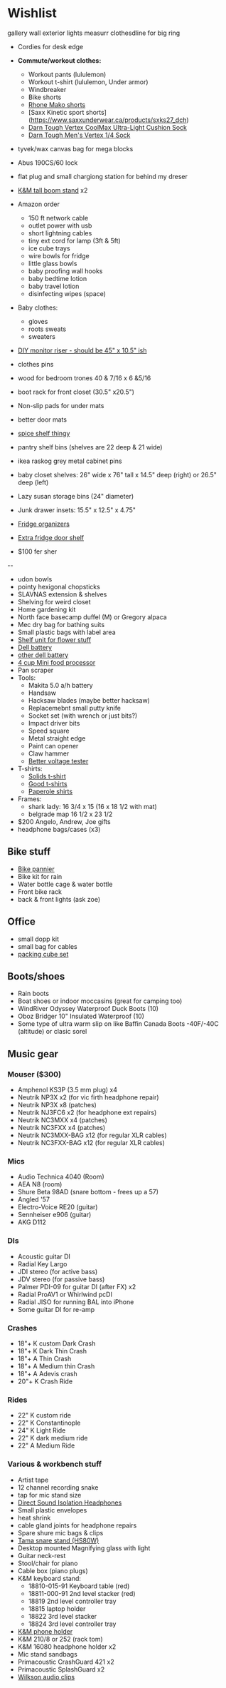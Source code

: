 # Wishlist

gallery wall
exterior lights
measurr clothesdline for big ring

- Cordies for desk edge
- **Commute/workout clothes:**
  - Workout pants (lululemon)
  - Workout t-shirt (lululemon, Under armor)
  - Windbreaker
  - Bike shorts
  - [Rhone Mako shorts](https://www.rhone.com/products/mako-7-shorts)
  - [Saxx Kinetic sport shorts] (https://www.saxxunderwear.ca/products/sxks27_dch)
  - [Darn Tough Vertex CoolMax Ultra-Light Cushion Sock](https://www.amazon.ca/Darn-Tough-Coolmax-Vertex-Ultra-Light/dp/B01A9K5UAA/)
  - [Darn Tough Men's Vertex 1/4 Sock](https://www.amazon.ca/Darn-Tough-Vertex-Quarter-Ultralight/dp/B01CXJKKG4/)






- tyvek/wax canvas bag for mega blocks
- Abus 190CS/60 lock
- flat plug and small chargiong station for behind my dreser
- [K&M tall boom stand](http://www.economik.com/km/21021-black/) x2
- Amazon order
  - 150 ft network cable
  - outlet power with usb
  - short lightning cables
  - tiny ext cord for lamp (3ft & 5ft)
  - ice cube trays
  - wire bowls for fridge
  - little glass bowls
  - baby proofing wall hooks
  - baby bedtime lotion
  - baby travel lotion
  - disinfecting wipes (space)
- Baby clothes:
  - gloves
  - roots sweats
  - sweaters
- [DIY monitor riser - should be 45" x 10.5" ish](https://ugmonk.com/blogs/journal/my-diy-monitor-stand)
- clothes pins
- wood for bedroom trones 40 & 7/16 x 6 &5/16
- boot rack for front closet (30.5" x20.5")
- Non-slip pads for under mats
- better door mats
- [spice shelf thingy](https://www.amazon.ca/YouCopia-SpiceStack-24-Bottle-Organizer-Universal/dp/B009KZYXMC)
- pantry shelf bins (shelves are 22 deep & 21 wide)
- ikea raskog grey metal cabinet pins
- baby closet shelves: 26" wide x 76" tall x 14.5" deep (right) or 26.5" deep (left)
- Lazy susan storage bins (24" diameter)
- Junk drawer insets: 15.5" x 12.5" x 4.75"
- [Fridge organizers](https://www.containerstore.com/organization-projects/kitchen/project/organize-your-fridge)
- [Extra fridge door shelf](https://www.searspartsdirect.com/product/3fkhd2hk4f-0046-464/id-67003777)
- $100 fer sher

--

- udon bowls
- pointy hexigonal chopsticks
- SLAVNAS extension & shelves
- Shelving for weird closet
- Home gardening kit
- North face basecamp duffel (M) or Gregory alpaca
- Mec dry bag for bathing suits
- Small plastic bags with label area
- [Shelf unit for flower stuff](https://www.amazon.ca/Whitmor-6070-3437-Supreme-3-Tier-Shelving/dp/B004BDP69M/)
- [Dell battery](http://www.laptopcharge.ca/category/search/dell/xps+13+9360.aspx)
- [other dell battery](https://www.canada-laptop-battery.com/canada-battery-dell-6097.html#)
- [4 cup Mini food processor](https://www.amazon.ca/Cuisinart-CH-4BKC-Elite-Mini-Chopper/dp/B003WH9ID8/)
- Pan scraper
- Tools:
  - Makita 5.0 a/h battery
  - Handsaw
  - Hacksaw blades (maybe better hacksaw)
  - Replacemebnt small putty knife
  - Socket set (with wrench or just bits?)
  - Impact driver bits
  - Speed square
  - Metal straight edge
  - Paint can opener
  - Claw hammer
  - [Better voltage tester](https://www.amazon.com/dp/B004FXJOQO?tag=nextluxuryus-20&linkCode=osi&th=1&psc=1)
- T-shirts:
  - [Solids t-shirt](https://solids.bandcamp.com/merch)
  - [Good t-shirts](https://us.kowtowclothing.com/)
  - [Paperole shirts](https://www.paperole.com/)
- Frames:
  - shark lady: 16 3/4 x 15 (16 x 18 1/2 with mat)
  - belgrade map 16 1/2 x 23 1/2
- $200 Angelo, Andrew, Joe gifts
- headphone bags/cases (x3)

## Bike stuff

- [Bike pannier](https://www.twowheelgear.com/collections/panniers/products/pannier-backpack-convertible-lite-and-plus?variant=31656254963772)
- Bike kit for rain
- Water bottle cage & water bottle
- Front bike rack
- back & front lights (ask zoe)

## Office

- small dopp kit
- small bag for cables
- [packing cube set](https://packhacker.com/travel-gear/category/organizers-and-pouches/packing-cubes/)

## Boots/shoes

- Rain boots
- Boat shoes or indoor moccasins (great for camping too)
- WindRiver Odyssey Waterproof Duck Boots (10)
- Oboz Bridger 10" Insulated Waterproof (10)
- Some type of ultra warm slip on like Baffin Canada Boots -40F/-40C (altitude) or clasic sorel

## Music gear

### Mouser ($300)

- Amphenol KS3P (3.5 mm plug) x4
- Neutrik NP3X x2 (for vic firth headphone repair)
- Neutrik NP3X x8 (patches)
- Neutrik NJ3FC6 x2 (for headphone ext repairs)
- Neutrik NC3MXX x4 (patches)
- Neutrik NC3FXX x4 (patches)
- Neutrik NC3MXX-BAG x12 (for regular XLR cables)
- Neutrik NC3FXX-BAG x12 (for regular XLR cables)

### Mics

- Audio Technica 4040 (Room)
- AEA N8 (room)
- Shure Beta 98AD (snare bottom - frees up a 57)
- Angled '57
- Electro-Voice RE20 (guitar)
- Sennheiser e906 (guitar)
- AKG D112

### DIs

- Acoustic guitar DI
- Radial Key Largo
- JDI stereo (for active bass)
- JDV stereo (for passive bass)
- Palmer PDI-09 for guitar DI (after FX) x2
- Radial ProAV1 or Whirlwind pcDI
- Radial JISO for running BAL into iPhone
- Some guitar DI for re-amp

### Crashes

- 18"+ K custom Dark Crash
- 18"+ K Dark Thin Crash
- 18"+ A Thin Crash
- 18"+ A Medium thin Crash
- 18"+ A Adevis crash
- 20"+ K Crash Ride

### Rides

- 22" K custom ride
- 22" K Constantinople
- 24" K Light Ride
- 22" K dark medium ride
- 22" A Medium Ride

### Various & workbench stuff

- Artist tape
- 12 channel recording snake
- tap for mic stand size
- [Direct Sound Isolation Headphones](https://www.extremeheadphones.com/product-page/ex29-plus)
- Small plastic envelopes
- heat shrink
- cable gland joints for headphone repairs
- Spare shure mic bags & clips
- [Tama snare stand (HS80W)](https://www.timpano-percussion.com/us/pied-de-caisse-claire-tama-roadpro-hs80w.html?id=43102689)
- Desktop mounted Magnifying glass with light
- Guitar neck-rest
- Stool/chair for piano
- Cable box (piano plugs)
- K&M keyboard stand:
  - 18810-015-91 Keyboard table (red)
  - 18811-000-91 2nd level stacker (red)
  - 18819 2nd level controller tray
  - 18815 laptop holder
  - 18822 3rd level stacker
  - 18824 3rd level controller tray
- [K&M phone holder](https://www.amazon.ca/dp/B00AF65OBE?tag=marcpric08-21)
- K&M 210/8 or 252 (rack tom)
- K&M 16080 headphone holder x2
- Mic stand sandbags
- Primacoustic CrashGuard 421 x2
- Primacoustic SplashGuard x2
- [Wilkson audio clips](https://www.soundonsound.com/reviews/wilkinson-audio-mic-clips)
